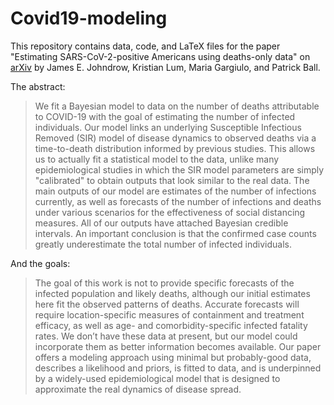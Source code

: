 # Covid19-modeling

This repository contains data, code, and LaTeX files for the paper "Estimating SARS-CoV-2-positive Americans using deaths-only data" on [arXiv](https://arxiv.org/abs/2004.02605) by James E. Johndrow, Kristian Lum, Maria Gargiulo, and Patrick Ball. 

The abstract:

> We fit a Bayesian model to data on the number of deaths attributable to COVID-19 with the goal of estimating the number of infected individuals. Our model links an underlying Susceptible Infectious Removed (SIR) model of disease dynamics to observed deaths via a time-to-death distribution informed by previous studies. This allows us to actually fit a statistical model to the data, unlike many epidemiological studies in which the SIR model parameters are simply "calibrated" to obtain outputs that look similar to the real data. The main outputs of our model are estimates of the number of infections currently, as well as forecasts of the number of infections and deaths under various scenarios for the effectiveness of social distancing measures. All of our outputs have attached Bayesian credible intervals. An important conclusion is that the confirmed case counts greatly underestimate the total number of infected individuals.

And the goals:

> The goal of this work is not to provide specific forecasts of the infected population and likely deaths, although our initial estimates here fit the observed patterns of deaths. Accurate forecasts will require location-specific measures of containment and treatment efficacy, as well as age- and comorbidity-specific infected fatality rates. We don’t have these data at present, but our model could incorporate them as better information becomes available. Our paper offers a modeling approach using minimal but probably-good data, describes a likelihood and priors, is fitted to data, and is underpinned by a widely-used epidemiological model that is designed to approximate the real dynamics of disease spread.


<!-- done --> 
